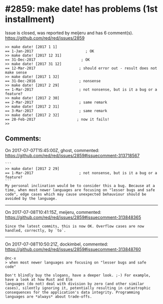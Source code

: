 
#2859: make date! has problems (1st installment)
================================================================================
Issue is closed, was reported by meijeru and has 6 comment(s).
<https://github.com/red/red/issues/2859>

```
>> make date! [2017 1 1]
== 1-Jan-2017                        ; OK
>> make date! [2017 12 31]
== 31-Dec-2017                     ; OK
>> make date! [2017 31 12]
== 12-Mar-2017                    ; should error out - result does not make sense
>> make date! [2017 1 32]
== 31-Dec-2016                    ; nonsense
>> make date! [2017 2 29]
== 1-Mar-2017                     ; not nonsense, but is it a bug or a feature?
>> make date! [2017 2 30]
== 2-Mar-2017                     ; same remark
>> make date! [2017 2 31]
== 3-Mar-2017                     ; same remark
>> make date! [2017 2 32] 
== 28-Feb-2017                   ; now it fails!
>> 
```



Comments:
--------------------------------------------------------------------------------

On 2017-07-07T15:45:00Z, ghost, commented:
<https://github.com/red/red/issues/2859#issuecomment-313718567>

    ```
    >> make date! [2017 2 29]
    == 1-Mar-2017                     ; not nonsense, but is it a bug or a feature?
    ```
    My personal inclination would be to consider this a bug. Because at a time, when most newer languages are focusing on "lesser bugs and safe code", edge cases which may cause unexpected behauviour should be avoided by the language.

--------------------------------------------------------------------------------

On 2017-07-08T10:41:15Z, meijeru, commented:
<https://github.com/red/red/issues/2859#issuecomment-313848365>

    Since the latest commits, this is now OK. Overflow cases are now handled, correctly, by `to`.

--------------------------------------------------------------------------------

On 2017-07-08T10:50:21Z, dockimbel, commented:
<https://github.com/red/red/issues/2859#issuecomment-313848760>

    @nc-x
    > when most newer languages are focusing on "lesser bugs and safe code"
    
    Don't blindly buy the slogans, have a deeper look. ;-) For example, have a look at how Rust and Elm 
    languages (do not) deal with division by zero (and other similar cases), silently ignoring it, potentially resulting in catastrophic consequences for the application's data integrity. Programming languages are *always* about trade-offs.

